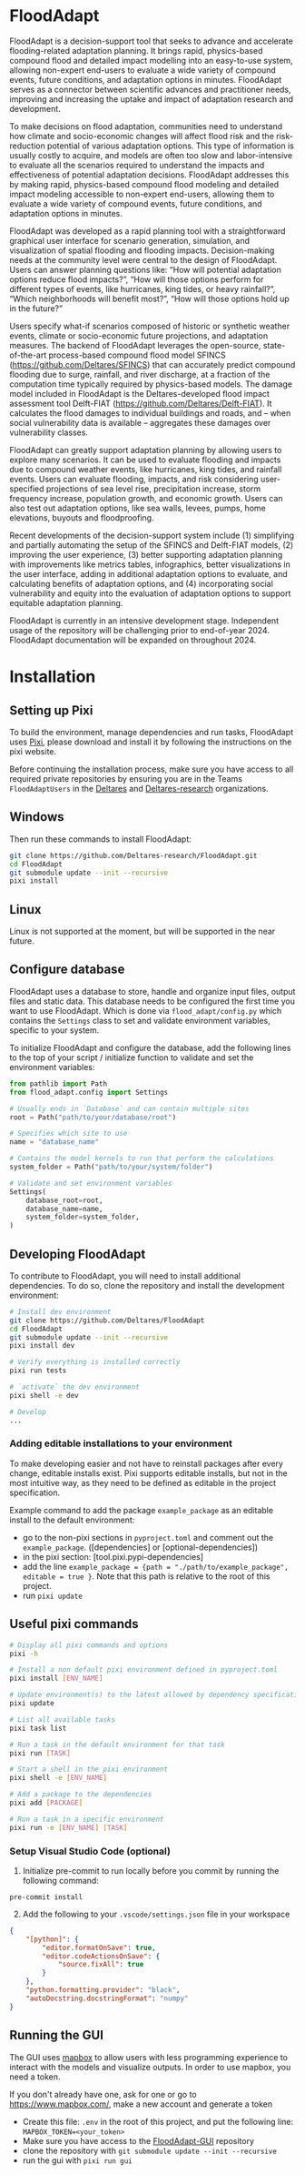 # FloodAdapt
FloodAdapt is a decision-support tool that seeks to advance and accelerate flooding-related adaptation planning. It brings rapid, physics-based compound flood and detailed impact modelling into an easy-to-use system, allowing non-expert end-users to evaluate a wide variety of compound events, future conditions, and adaptation options in minutes.  FloodAdapt serves as a connector between scientific advances and practitioner needs, improving and increasing the uptake and impact of adaptation research and development.

To make decisions on flood adaptation, communities need to understand how climate and socio-economic changes will affect flood risk and the risk-reduction potential of various adaptation options. This type of information is usually costly to acquire, and models are often too slow and labor-intensive to evaluate all the scenarios required to understand the impacts and effectiveness of potential adaptation decisions. FloodAdapt addresses this by making rapid, physics-based compound flood modeling and detailed impact modeling accessible to non-expert end-users, allowing them to evaluate a wide variety of compound events, future conditions, and adaptation options in minutes.

FloodAdapt was developed as a rapid planning tool with a straightforward graphical user interface for scenario generation, simulation, and visualization of spatial flooding and flooding impacts. Decision-making needs at the community level were central to the design of FloodAdapt. Users can answer planning questions like: “How will potential adaptation options reduce flood impacts?”, “How will those options perform for different types of events, like hurricanes, king tides, or heavy rainfall?”, “Which neighborhoods will benefit most?”, “How will those options hold up in the future?”

Users specify what-if scenarios composed of historic or synthetic weather events, climate or socio-economic future projections, and adaptation measures.
The backend of FloodAdapt leverages the open-source, state-of-the-art process-based compound flood model SFINCS (https://github.com/Deltares/SFINCS) that can accurately predict compound flooding due to surge, rainfall, and river discharge, at a fraction of the computation time typically required by physics-based models. The damage model included in FloodAdapt is the Deltares-developed flood impact assessment tool Delft-FIAT (https://github.com/Deltares/Delft-FIAT). It calculates the flood damages to individual buildings and roads, and – when social vulnerability data is available – aggregates these damages over vulnerability classes.

FloodAdapt can greatly support adaptation planning by allowing users to explore many scenarios. It can be used to evaluate flooding and impacts due to compound weather events, like hurricanes, king tides, and rainfall events. Users can evaluate flooding, impacts, and risk considering user-specified projections of sea level rise, precipitation increase, storm frequency increase, population growth, and economic growth. Users can also test out adaptation options, like sea walls, levees, pumps, home elevations, buyouts and floodproofing.

Recent developments of the decision-support system include (1) simplifying and partially automating the setup of the SFINCS and Delft-FIAT models, (2) improving the user experience, (3) better supporting adaptation planning with improvements like metrics tables, infographics, better visualizations in the user interface, adding in additional adaptation options to evaluate, and calculating benefits of adaptation options, and (4) incorporating social vulnerability and equity into the evaluation of adaptation options to support equitable adaptation planning.

FloodAdapt is currently in an intensive development stage. Independent usage of the repository will be challenging prior to end-of-year 2024. FloodAdapt documentation will be expanded on throughout 2024.

# Installation

## Setting up Pixi
To build the environment, manage dependencies and run tasks, FloodAdapt uses [Pixi](https://pixi.sh/latest/), please download and install it by following the instructions on the pixi website.

Before continuing the installation process, make sure you have access to all required private repositories by ensuring you are in the Teams `FloodAdaptUsers` in the [Deltares](https://github.com/orgs/Deltares/teams/floodadaptusers) and [Deltares-research](https://github.com/orgs/Deltares-research/teams/floodadaptusers) organizations.

## Windows
Then run these commands to install FloodAdapt:
```bash
git clone https://github.com/Deltares-research/FloodAdapt.git
cd FloodAdapt
git submodule update --init --recursive
pixi install
```
## Linux
Linux is not supported at the moment, but will be supported in the near future.

## Configure database

FloodAdapt uses a database to store, handle and organize input files, output files and static data. This database needs to be configured the first time you want to use FloodAdapt. Which is done via `flood_adapt/config.py` which contains the `Settings` class to set and validate environment variables, specific to your system.

To initialize FloodAdapt and configure the database, add the following lines to the top of your script / initialize function to validate and set the environment variables:
```python
from pathlib import Path
from flood_adapt.config import Settings

# Usually ends in `Database` and can contain multiple sites
root = Path("path/to/your/database/root")

# Specifies which site to use
name = "database_name"

# Contains the model kernels to run that perform the calculations
system_folder = Path("path/to/your/system/folder")

# Validate and set environment variables
Settings(
    database_root=root,
    database_name=name,
    system_folder=system_folder,
)
```

## Developing FloodAdapt

To contribute to FloodAdapt, you will need to install additional dependencies. To do so, clone the repository and install the development environment:

```bash
# Install dev environment
git clone https://github.com/Deltares/FloodAdapt
cd FloodAdapt
git submodule update --init --recursive
pixi install dev

# Verify everything is installed correctly
pixi run tests

# `activate` the dev environment
pixi shell -e dev

# Develop
...
```

### Adding editable installations to your environment

To make developing easier and not have to reinstall packages after every change, editable installs exist.
Pixi supports editable installs, but not in the most intuitive way, as they need to be defined as editable in the project specification.

Example command to add the package `example_package` as an editable install to the default environment:
- go to the non-pixi sections in `pyproject.toml` and comment out the `example_package`. ([dependencies] or [optional-dependencies])
- in the pixi section: [tool.pixi.pypi-dependencies]
- add the line `example_package = {path = "./path/to/example_package", editable = true }`. Note that this path is relative to the root of this project.
- run `pixi update`

## Useful pixi commands
```bash
# Display all pixi commands and options
pixi -h

# Install a non default pixi environment defined in pyproject.toml
pixi install [ENV_NAME]

# Update environment(s) to the latest allowed by dependency specifications in pyproject.toml
pixi update

# List all available tasks
pixi task list

# Run a task in the default environment for that task
pixi run [TASK]

# Start a shell in the pixi environment
pixi shell -e [ENV_NAME]

# Add a package to the dependencies
pixi add [PACKAGE]

# Run a task in a specific environment
pixi run -e [ENV_NAME] [TASK]
```

### Setup Visual Studio Code (optional)

1. Initialize pre-commit to run locally before you commit by running the following command:
```
pre-commit install
```

2. Add the following to your `.vscode/settings.json` file in your workspace

```json
{
    "[python]": {
        "editor.formatOnSave": true,
        "editor.codeActionsOnSave": {
            "source.fixAll": true
        }
    },
    "python.formatting.provider": "black",
    "autoDocstring.docstringFormat": "numpy"
}
```



## Running the GUI

The GUI uses [mapbox](https://www.mapbox.com/) to allow users with less programming experience to interact with the models and visualize outputs. In order to use mapbox, you need a token.

If you don't already have one, ask for one or go to https://www.mapbox.com/, make a new account and generate a token

- Create this file: `.env` in the root of this project, and put the following line: `MAPBOX_TOKEN=<your_token>`
- Make sure you have access to the [FloodAdapt-GUI](https://github.com/Deltares-research/FloodAdapt-GUI) repository
- clone the repository with `git submodule update --init --recursive`
- run the gui with  `pixi run gui`
